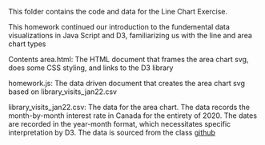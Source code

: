 This folder contains the code and data for the Line Chart Exercise.

This homework continued our introduction to the fundemental data visualizations in Java Script and D3, familiarizing us with the line and area chart types

Contents
area.html: The HTML document that frames the area chart svg, does some CSS styling, and links to the D3 library

homework.js: The data driven document that creates the area chart svg based on library_visits_jan22.csv

library_visits_jan22.csv: The data for the area chart. The data records the month-by-month interest rate in Canada for the entirety of 2020. The dates are recorded in the year-month format, which necessitates specific interpretation by D3. The data is sourced from the class [github](https://github.com/tiffanyfrance/CAPP30239_FA22/blob/main/week_04/long-term-interest-canada.csv)
